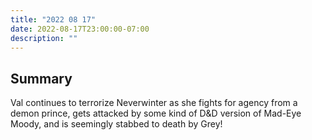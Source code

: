 ```yaml
---
title: "2022 08 17"
date: 2022-08-17T23:00:00-07:00
description: ""
---
```


## Summary

Val continues to terrorize Neverwinter as she fights for agency from a demon prince, gets attacked by some kind of D&D version of Mad-Eye Moody, and is seemingly stabbed to death by Grey!

